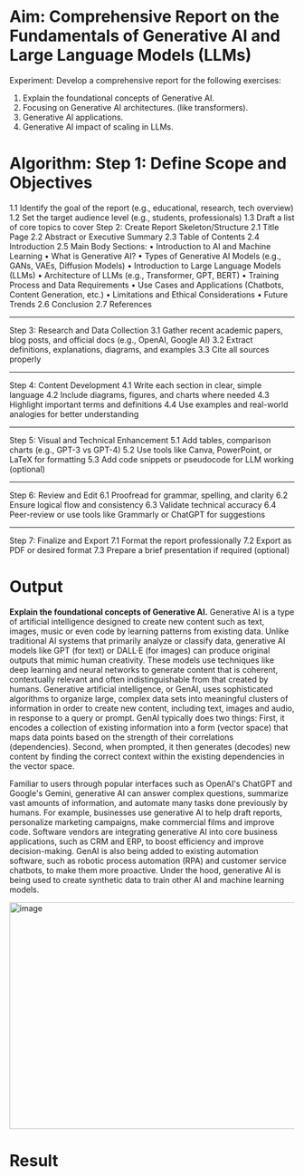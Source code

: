 # Aim:	Comprehensive Report on the Fundamentals of Generative AI and Large Language Models (LLMs)
Experiment:
Develop a comprehensive report for the following exercises:
1.	Explain the foundational concepts of Generative AI. 
2.	Focusing on Generative AI architectures. (like transformers).
3.	Generative AI applications.
4.	Generative AI impact of scaling in LLMs.

# Algorithm: Step 1: Define Scope and Objectives
1.1 Identify the goal of the report (e.g., educational, research, tech overview)
1.2 Set the target audience level (e.g., students, professionals)
1.3 Draft a list of core topics to cover
Step 2: Create Report Skeleton/Structure
2.1 Title Page
2.2 Abstract or Executive Summary
2.3 Table of Contents
2.4 Introduction
2.5 Main Body Sections:
•	Introduction to AI and Machine Learning
•	What is Generative AI?
•	Types of Generative AI Models (e.g., GANs, VAEs, Diffusion Models)
•	Introduction to Large Language Models (LLMs)
•	Architecture of LLMs (e.g., Transformer, GPT, BERT)
•	Training Process and Data Requirements
•	Use Cases and Applications (Chatbots, Content Generation, etc.)
•	Limitations and Ethical Considerations
•	Future Trends
2.6 Conclusion
2.7 References
________________________________________
Step 3: Research and Data Collection
3.1 Gather recent academic papers, blog posts, and official docs (e.g., OpenAI, Google AI)
3.2 Extract definitions, explanations, diagrams, and examples
3.3 Cite all sources properly
________________________________________
Step 4: Content Development
4.1 Write each section in clear, simple language
4.2 Include diagrams, figures, and charts where needed
4.3 Highlight important terms and definitions
4.4 Use examples and real-world analogies for better understanding
________________________________________
Step 5: Visual and Technical Enhancement
5.1 Add tables, comparison charts (e.g., GPT-3 vs GPT-4)
5.2 Use tools like Canva, PowerPoint, or LaTeX for formatting
5.3 Add code snippets or pseudocode for LLM working (optional)
________________________________________
Step 6: Review and Edit
6.1 Proofread for grammar, spelling, and clarity
6.2 Ensure logical flow and consistency
6.3 Validate technical accuracy
6.4 Peer-review or use tools like Grammarly or ChatGPT for suggestions
________________________________________
Step 7: Finalize and Export
7.1 Format the report professionally
7.2 Export as PDF or desired format
7.3 Prepare a brief presentation if required (optional)



# Output
**Explain the foundational concepts of Generative AI.**
Generative AI is a type of artificial intelligence designed to create new content such as text, images, music or even code by learning patterns from existing data. Unlike traditional AI systems that primarily analyze or classify data, generative AI models like GPT (for text) or DALL·E (for images) can produce original outputs that mimic human creativity. These models use techniques like deep learning and neural networks to generate content that is coherent, contextually relevant and often indistinguishable from that created by humans.
Generative artificial intelligence, or GenAI, uses sophisticated algorithms to organize large, complex data sets into meaningful clusters of information in order to create new content, including text, images and audio, in response to a query or prompt. GenAI typically does two things: First, it encodes a collection of existing information into a form (vector space) that maps data points based on the strength of their correlations (dependencies). Second, when prompted, it then generates (decodes) new content by finding the correct context within the existing dependencies in the vector space.

Familiar to users through popular interfaces such as OpenAI's ChatGPT and Google's Gemini, generative AI can answer complex questions, summarize vast amounts of information, and automate many tasks done previously by humans. For example, businesses use generative AI to help draft reports, personalize marketing campaigns, make commercial films and improve code. Software vendors are integrating generative AI into core business applications, such as CRM and ERP, to boost efficiency and improve decision-making. GenAI is also being added to existing automation software, such as robotic process automation (RPA) and customer service chatbots, to make them more proactive. Under the hood, generative AI is being used to create synthetic data to train other AI and machine learning models.

<img width="800" height="400" alt="image" src="https://github.com/user-attachments/assets/9bcf663d-aeab-4ca3-afdc-ad26f1250fa0" />


# Result
